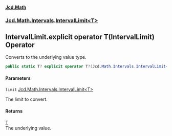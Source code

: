 #### [Jcd.Math](index.md 'index')
### [Jcd.Math.Intervals](Jcd.Math.Intervals.md 'Jcd.Math.Intervals').[IntervalLimit&lt;T&gt;](Jcd.Math.Intervals.IntervalLimit_T_.md 'Jcd.Math.Intervals.IntervalLimit<T>')

## IntervalLimit<T>.explicit operator T(IntervalLimit<T>) Operator

Converts to the underlying value type.

```csharp
public static T? explicit operator T?(Jcd.Math.Intervals.IntervalLimit<T> limit);
```
#### Parameters

<a name='Jcd.Math.Intervals.IntervalLimit_T_.op_ExplicitT(Jcd.Math.Intervals.IntervalLimit_T_).limit'></a>

`limit` [Jcd.Math.Intervals.IntervalLimit&lt;](Jcd.Math.Intervals.IntervalLimit_T_.md 'Jcd.Math.Intervals.IntervalLimit<T>')[T](Jcd.Math.Intervals.IntervalLimit_T_.md#Jcd.Math.Intervals.IntervalLimit_T_.T 'Jcd.Math.Intervals.IntervalLimit<T>.T')[&gt;](Jcd.Math.Intervals.IntervalLimit_T_.md 'Jcd.Math.Intervals.IntervalLimit<T>')

The limit to convert.

#### Returns
[T](Jcd.Math.Intervals.IntervalLimit_T_.md#Jcd.Math.Intervals.IntervalLimit_T_.T 'Jcd.Math.Intervals.IntervalLimit<T>.T')  
The underlying value.